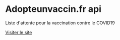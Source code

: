 # Adopteunvaccin.fr api

Liste d'attente pour la vaccination contre le COVID19

[Visiter le site](https://adopteunvaccin.fr/)

```
